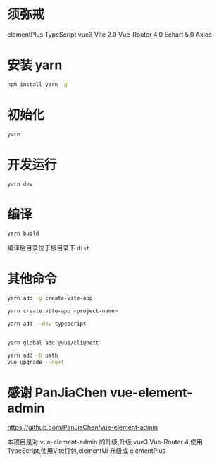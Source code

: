 # 须弥戒
elementPlus TypeScript vue3 Vite 2.0 Vue-Router 4.0 Echart 5.0 Axios

# 安装 yarn
```bash
npm install yarn -g
```
# 初始化
```bash
yarn 
```
# 开发运行
```bash
yarn dev
```

# 编译
```bash
yarn build
```
编译后目录位于根目录下 `dist` 
# 其他命令

```bash
yarn add -g create-vite-app

yarn create vite-app <project-name>

yarn add --dev typescript


yarn global add @vue/cli@next

yarn add -D path
vue upgrade --next
```

# 感谢 PanJiaChen vue-element-admin

https://github.com/PanJiaChen/vue-element-admin

本项目是对 vue-element-admin 的升级,升级 vue3 Vue-Router 4,使用 TypeScript,使用Vite打包,elementUI 升级成 elementPlus